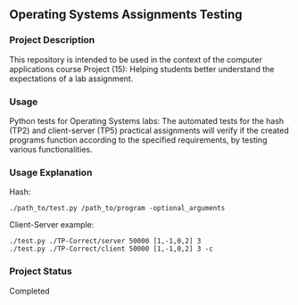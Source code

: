 ## Operating Systems Assignments Testing

### Project Description
This repository is intended to be used in the context of the computer applications course Project (15): Helping students better understand the expectations of a lab assignment.

### Usage
Python tests for Operating Systems labs:
The automated tests for the hash (TP2) and client-server (TP5) practical assignments will verify if the created programs function according to the specified requirements, by testing various functionalities.

### Usage Explanation
Hash:

```
./path_to/test.py /path_to/program -optional_arguments
```

Client-Server example:

```
./test.py ./TP-Correct/server 50000 [1,-1,0,2] 3
./test.py ./TP-Correct/client 50000 [1,-1,0,2] 3 -c
```

### Project Status
Completed
